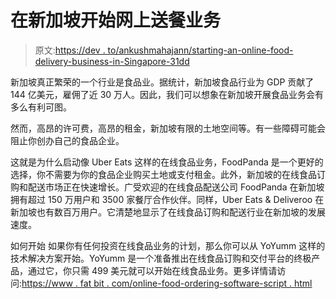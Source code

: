# 在新加坡开始网上送餐业务

> 原文:[https://dev . to/ankushmahajann/starting-an-online-food-delivery-business-in-Singapore-31dd](https://dev.to/ankushmahajann/starting-an-online-food-delivery-business-in-singapore-31dd)

新加坡真正繁荣的一个行业是食品业。据统计，新加坡食品行业为 GDP 贡献了 144 亿美元，雇佣了近 30 万人。因此，我们可以想象在新加坡开展食品业务会有多么有利可图。

然而，高昂的许可费，高昂的租金，新加坡有限的土地空间等。有一些障碍可能会阻止你创办自己的食品企业。

这就是为什么启动像 Uber Eats 这样的在线食品业务，FoodPanda 是一个更好的选择，你不需要为你的食品企业购买土地或支付租金。此外，新加坡的在线食品订购和配送市场正在快速增长。广受欢迎的在线食品配送公司 FoodPanda 在新加坡拥有超过 150 万用户和 3500 家餐厅合作伙伴。同样，Uber Eats & Deliveroo 在新加坡也有数百万用户。它清楚地显示了在线食品订购和配送行业在新加坡的发展速度。

如何开始
如果你有任何投资在线食品业务的计划，那么你可以从 YoYumm 这样的技术解决方案开始。YoYumm 是一个准备推出在线食品订购和交付平台的终极产品，通过它，你只需 499 美元就可以开始在线食品业务。更多详情请访问:[https://www . fat bit . com/online-food-ordering-software-script . html](https://www.fatbit.com/online-food-ordering-software-script.html)